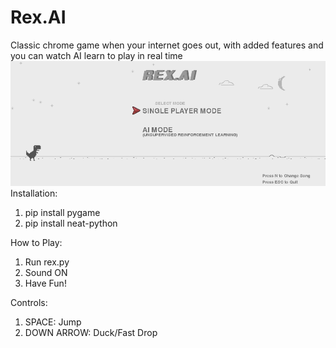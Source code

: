 # Rex.AI
Classic chrome game when your internet goes out, with added features and you can watch AI learn to play in real time 
![Screen Shot](img/screenshots/menu.png)
Installation:
1. pip install pygame
2. pip install neat-python

How to Play: 
1. Run rex.py
4. Sound ON
5. Have Fun!

Controls:
1. SPACE: Jump
2. DOWN ARROW: Duck/Fast Drop

